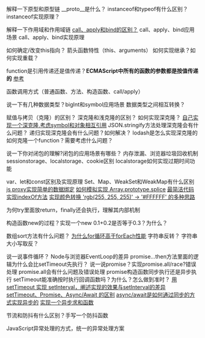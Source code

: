 解释一下原型和原型链
__proto__是什么？
instanceof和typeof有什么区别？instanceof实现原理？

解释一下作用域和作用域链
[call、apply和bind的区别？](https://juejin.cn/post/6844903496253177863#heading-7)
call、apply、bind应用场景
call、apply、bind实现原理

如何确定/改变this指向？
箭头函数特性（this、arguments）
如何实现继承？如何实现重载？


function是引用传递还是值传递？**ECMAScript中所有的函数的参数都是按值传递的** [参考](https://juejin.cn/post/6844903854882947080#heading-7)

函数调用方式（普通函数、方法、构造函数、call/apply）

说一下有几种数据类型？bigInt和symbol应用场景
数据类型之间相互转换？


赋值与拷贝（克隆）的区别？
深克隆和浅克隆的区别？
如何实现深克隆？
[自己实现一个深克隆,考虑symbol和对象相互引用](https://github.com/Advanced-Frontend/Daily-Interview-Question/issues/148)
JSON.stringify方法处理深克隆会有什么问题？
递归实现深克隆会有什么问题？如何解决？
lodash是怎么实现深克隆的
如何克隆一个function？需要考虑什么问题？


说一下你对闭包的理解?闭包的应用场景有哪些？
内存泄漏、浏览器垃圾回收机制
sessionstorage、localstorage、cookie区别
localstorage如何实现过期时间功能

var、let和const区别及实现原理
Set、Map、WeakSet和WeakMap有什么区别
[js proxy实现简单的数据绑定](https://github.com/Advanced-Frontend/Daily-Interview-Question/issues/123)
[如何模拟实现 Array.prototype.splice](https://github.com/Advanced-Frontend/Daily-Interview-Question/issues/384)
[最简洁代码实现indexOf方法](https://github.com/Advanced-Frontend/Daily-Interview-Question/issues/321)
[实现颜色转换 'rgb(255, 255, 255)' -> '#FFFFFF' 的多种思路](https://github.com/Advanced-Frontend/Daily-Interview-Question/issues/475)

为何try里面放return，finally还会执行，理解其内部机制

构造函数new的过程？实现一个new
0.1+0.2是否等于0.3？为什么？

数组sort方法有什么问题？
[为什么for循环高于forEach性能](https://github.com/Advanced-Frontend/Daily-Interview-Question/issues/121)
字符串反转？
字符串大小写取反？

说一说事件循环？
Node与浏览器EventLoop的差异
promise...then方法里面的逻辑为什么会比setTimeout先执行？
说一说promise？实现promise.all/race?错误处理
promise.all会有什么问题及错误处理
promise构造函数同步执行还是异步执行
setTimeout能准确按时执行回调函数吗？为什么？怎么做到准时？
[用 setTimeout 实现 setInterval，阐述实现的效果与setInterval的差异](https://github.com/Advanced-Frontend/Daily-Interview-Question/issues/259)
[setTimeout、Promise、Async/Await 的区别](https://github.com/Advanced-Frontend/Daily-Interview-Question/issues/33)
[async/await是如何通过同步的方式实现异步的](https://github.com/Advanced-Frontend/Daily-Interview-Question/issues/156)
[实现一个异步求和函数](https://github.com/Advanced-Frontend/Daily-Interview-Question/issues/484)

节流和防抖有什么区别？手写一个防抖函数

JavaScript异常处理的方式，统一的异常处理方案

